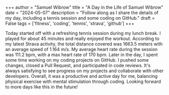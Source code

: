 +++
author = "Samuel Wibrow"
title = "A Day in the Life of Samuel Wibrow"
date = "2024-05-07"
description = "Follow along as I share the details of my day, including a tennis session and some coding on GitHub."
draft = False
tags = ['fitness', 'coding', 'tennis', 'strava', 'github']
+++

Today started off with a refreshing tennis session during my lunch break. I played for about 45 minutes and really enjoyed the workout. According to my latest Strava activity, the total distance covered was 1663.5 meters with an average speed of 1.164 m/s. My average heart rate during the session was 111.2 bpm, with a max heart rate of 170 bpm.
Later in the day, I spent some time working on my coding projects on GitHub. I pushed some changes, closed a Pull Request, and participated in code reviews. It's always satisfying to see progress on my projects and collaborate with other developers.
Overall, it was a productive and active day for me, balancing physical exercise with mental stimulation through coding. Looking forward to more days like this in the future!
